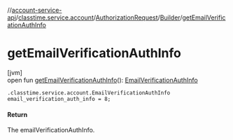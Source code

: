 //[account-service-api](../../../../index.md)/[classtime.service.account](../../index.md)/[AuthorizationRequest](../index.md)/[Builder](index.md)/[getEmailVerificationAuthInfo](get-email-verification-auth-info.md)

# getEmailVerificationAuthInfo

[jvm]\
open fun [getEmailVerificationAuthInfo](get-email-verification-auth-info.md)(): [EmailVerificationAuthInfo](../../-email-verification-auth-info/index.md)

`.classtime.service.account.EmailVerificationAuthInfo email_verification_auth_info = 8;`

#### Return

The emailVerificationAuthInfo.
